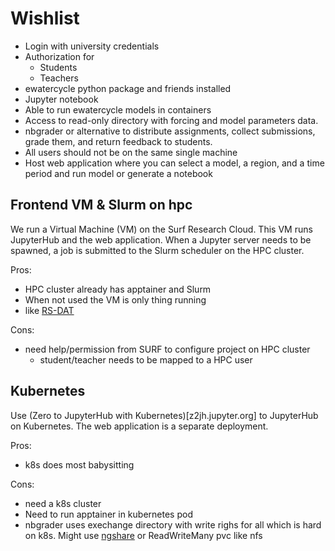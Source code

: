 
# Wishlist

- Login with university credentials
- Authorization for
    - Students
    - Teachers
- ewatercycle python package and friends installed
- Jupyter notebook
- Able to run ewatercycle models in containers
- Access to read-only directory with forcing and model parameters data. 
- nbgrader or alternative to distribute assignments, collect submissions, grade them, and return feedback to students. 
- All users should not be on the same single machine
- Host web application where you can select a model, a region, and a time period and run model or generate a notebook

## Frontend VM & Slurm on hpc

We run a Virtual Machine (VM) on the Surf Research Cloud.
This VM runs JupyterHub and the web application.
When a Jupyter server needs to be spawned, a job is submitted to the Slurm scheduler on the HPC cluster.

Pros:
- HPC cluster already has apptainer and Slurm
- When not used the VM is only thing running
- like [RS-DAT](https://github.com/RS-DAT)

Cons:
- need help/permission from SURF to configure project on HPC cluster
    - student/teacher needs to be mapped to a HPC user

## Kubernetes

Use (Zero to JupyterHub with Kubernetes)[z2jh.jupyter.org] to JupyterHub on Kubernetes. The web application is a separate deployment.

Pros:
- k8s does most babysitting

Cons:
- need a k8s cluster
- Need to run apptainer in kubernetes pod
- nbgrader uses exechange directory with write righs for all which is hard on k8s. Might use [ngshare](https://github.com/LibreTexts/ngshare) or ReadWriteMany pvc like nfs
